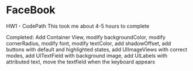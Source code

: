 FaceBook
========

HW1 - CodePath
This took me about 4-5 hours to complete

Completed: 
Add Container View, modify backgroundColor, modify cornerRadius, modify font, modify textColor, add shadowOffset, add buttons with default and highlighted states, add UIImageViews with correct modes, add UITextField with background image, add UILabels with attributed text, move the textfield when the keyboard appears
